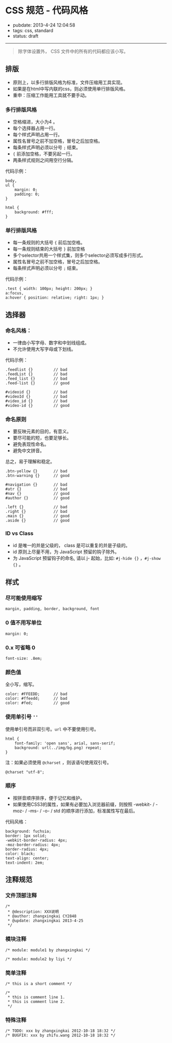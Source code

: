 # CSS 规范 - 代码风格

- pubdate: 2013-4-24 12:04:58 
- tags: css, standard
- status: draft

----------------

> 除字体设置外， CSS 文件中的所有的代码都应该小写。

## 排版

- 原则上，以多行排版风格为标准，文件压缩用工具实现。
- 如果是在html中写内联的css，则必须使用单行排版风格。
- 重申：压缩工作能用工具就不要手动。

### 多行排版风格

- 空格缩进，大小为4 。
- 每个选择器占用一行。
- 每个样式声明占用一行。
- 属性名冒号之前不加空格，冒号之后加空格。
- 每条样式声明必须以分号 `;` 结束。
- `{` 前添加空格，不要另起一行。
- 两条样式规则之间用空行分隔。

代码示例：

    body,
    ul {
        margin: 0;
        padding: 0;
    }

    html {
        background: #fff;
    }

### 单行排版风格

- 每一条规则的大括号 `{` 前后加空格。
- 每一条规则结束的大括号 `}` 前加空格
- 多个selector共用一个样式集，则多个selector必须写成多行形式。
- 属性名冒号之前不加空格，冒号之后加空格。
- 每条样式声明必须以分号 `;` 结束。

代码示例：

    .test { width: 100px; height: 200px; }
    a:focus,
    a:hover { position: relative; right: 1px; }

## 选择器

### 命名风格：

- 一律由小写字母、数字和中划线组成。
- 不允许使用大写字母或下划线。

代码示例：

    .feedlist {}         // bad
    .feedList {}         // bad
    .feed_list {}        // bad
    .feed-list {}        // good

    #videoid {}          // bad
    #videoId {}          // bad
    #video_id {}         // bad
    #video-id {}         // good

### 命名原则

- 要反映元素的目的，有意义。
- 要尽可能的短，也要足够长。
- 避免表现性命名。
- 避免中文拼音。

总之，易于理解和稳定。

    .btn-yellow {}       // bad
    .btn-warning {}      // good

    #navigation {}       // bad
    #atr {}              // bad
    #nav {}              // good
    #author {}           // good

    .left {}             // bad
    .right {}            // bad
    .main {}             // good
    .aside {}            // good

### ID vs Class

- id 是唯一的并是父级的， class 是可以重复的并是子级的。
- id 原则上尽量不用，为 JavaScript 预留的钩子除外。
- 为 JavaScript 预留钩子的命名, 请以 j- 起始，比如: `#j-hide {}` ，`#j-show {}` 。

## 样式

### 尽可能使用缩写

    margin, padding, border, background, font

### 0 值不用写单位

    margin: 0;

### 0.x 可省略 0

    font-size: .8em;

### 颜色值

全小写，缩写。

    color: #FFEEDD;      // bad
    color: #ffeedd;      // bad
    color: #fed;         // good

### 使用单引号 `''`

使用单引号而非双引号。`url` 中不要使用引号。

    html {
        font-family: 'open sans', arial, sans-serif;
        background: url(../img/bg.png) repeat;
    }

注：如果必须使用 `@charset` ，则该语句使用双引号。

    @charset "utf-8";

### 顺序

- 按拼音顺序排序，便于记忆和维护。
- 如果使用CSS3的属性，如果有必要加入浏览器前缀，则按照 -webkit- / -moz- / -ms- / -o- / std 的顺序进行添加，标准属性写在最后。

代码风格：

    background: fuchsia;
    border: 1px solid;
    -webkit-border-radius: 4px;
    -moz-border-radius: 4px;
    border-radius: 4px;
    color: black;
    text-align: center;
    text-indent: 2em;

## 注释规范

### 文件顶部注释

    /*
     * @description: XXX说明
     * @author: zhangxingkai CY2848
     * @update: zhangxingkai 2013-4-25
     */

### 模块注释

    /* module: module1 by zhangxingkai */

    /* module: module2 by liyi */

### 简单注释

    /* this is a short comment */

    /*
     * this is comment line 1.
     * this is comment line 2.
     */

### 特殊注释

    /* TODO: xxx by zhangxingkai 2012-10-18 18:32 */
    /* BUGFIX: xxx by zhifu.wang 2012-10-18 18:32 */